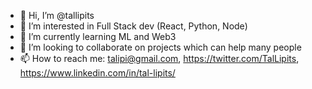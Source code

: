 - 👋 Hi, I’m @tallipits
- 👀 I’m interested in Full Stack dev (React, Python, Node)
- 🌱 I’m currently learning ML and Web3
- 💞️ I’m looking to collaborate on projects which can help many people
- 📫 How to reach me: talipi@gmail.com, https://twitter.com/TalLipits, https://www.linkedin.com/in/tal-lipits/

<!---
tallipits/tallipits is a ✨ special ✨ repository because its `README.md` (this file) appears on your GitHub profile.
You can click the Preview link to take a look at your changes.
--->
